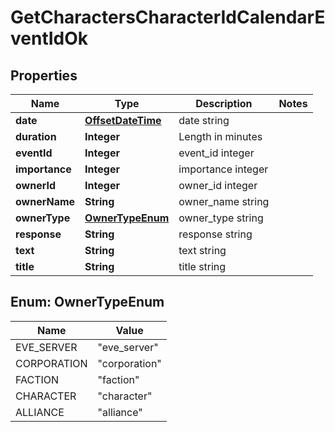 
# GetCharactersCharacterIdCalendarEventIdOk

## Properties
Name | Type | Description | Notes
------------ | ------------- | ------------- | -------------
**date** | [**OffsetDateTime**](OffsetDateTime.md) | date string | 
**duration** | **Integer** | Length in minutes | 
**eventId** | **Integer** | event_id integer | 
**importance** | **Integer** | importance integer | 
**ownerId** | **Integer** | owner_id integer | 
**ownerName** | **String** | owner_name string | 
**ownerType** | [**OwnerTypeEnum**](#OwnerTypeEnum) | owner_type string | 
**response** | **String** | response string | 
**text** | **String** | text string | 
**title** | **String** | title string | 


<a name="OwnerTypeEnum"></a>
## Enum: OwnerTypeEnum
Name | Value
---- | -----
EVE_SERVER | &quot;eve_server&quot;
CORPORATION | &quot;corporation&quot;
FACTION | &quot;faction&quot;
CHARACTER | &quot;character&quot;
ALLIANCE | &quot;alliance&quot;



